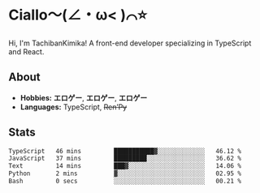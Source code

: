 # Ciallo～(∠・ω< )⌒⭐️

Hi, I'm TachibanKimika! A front-end developer specializing in TypeScript and React.

## About
- **Hobbies:** **エロゲー**, **エロゲー**, **エロゲー**
- **Languages:** TypeScript, ~~Ren’Py~~

## Stats
<!--START_SECTION:waka-->

```txt
TypeScript   46 mins         ███████████▓░░░░░░░░░░░░░   46.12 %
JavaScript   37 mins         █████████░░░░░░░░░░░░░░░░   36.62 %
Text         14 mins         ███▓░░░░░░░░░░░░░░░░░░░░░   14.06 %
Python       2 mins          ▓░░░░░░░░░░░░░░░░░░░░░░░░   02.95 %
Bash         0 secs          ░░░░░░░░░░░░░░░░░░░░░░░░░   00.21 %
```

<!--END_SECTION:waka-->

<!-- ![Metrics](https://metrics.lecoq.io/TachibanaKimika?template=classic&base.activity=0&base.community=0&base.repositories=0&languages=1&isocalendar=1&isocalendar.duration=half-year&languages.limit=8&languages.sections=most-used&languages.colors=github&languages.threshold=0%25&languages.indepth=false&languages.recent.load=300&languages.recent.days=14&config.timezone=Asia%2FShanghai)
 -->
